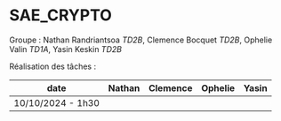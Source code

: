# SAE_CRYPTO

Groupe : Nathan Randriantsoa *TD2B*, Clemence Bocquet *TD2B*, Ophelie Valin *TD1A*, Yasin Keskin *TD2B*

Réalisation des tâches :

| date | Nathan | Clemence | Ophelie | Yasin
|----|----|----|----|----|
| 10/10/2024 - 1h30 |  | | |
